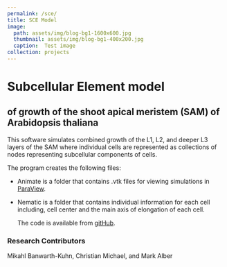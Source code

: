 ```yaml
---
permalink: /sce/
title: SCE Model
image: 
  path: assets/img/blog-bg1-1600x600.jpg
  thumbnail: assets/img/blog-bg1-400x200.jpg 
  caption:  Test image
collection: projects
---
```


# Subcellular Element model
## of growth of the shoot apical meristem (SAM) of Arabidopsis thaliana
This software simulates combined growth of the L1, L2, and deeper L3 layers of the SAM where individual cells are represented as collections of nodes representing subcellular components of cells.

The program creates the following files:

* Animate is a folder that contains .vtk files for viewing simulations in [ParaView](https://www.paraview.org/).
* Nematic is a folder that contains individual information for each cell including, cell center and the main axis of elongation of each cell.  

  The code is available from [gitHub](https://github.com/mikahlbk/ScePlantCells_Parallel).  

### Research Contributors
Mikahl Banwarth-Kuhn, Christian Michael, and Mark Alber
